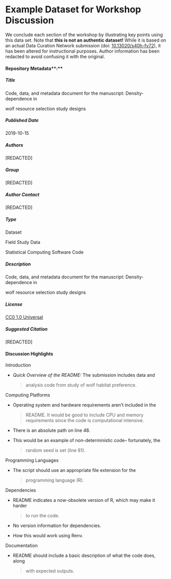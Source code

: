 # Example Dataset for Workshop Discussion

We conclude each section of the workshop by illustrating key points
using this data set. Note that **<span class="mark">this is not an
authentic dataset!</span>** While it is based on an actual Data Curation
Network submission (doi:
[<u>10.13020/s40h-fv72</u>](https://doi.org/10.13020/s40h-fv72)), it has
been altered for instructional purposes. Author information has been
redacted to avoid confusing it with the original.

#### Repository Metadata**:**

##### Title

Code, data, and metadata document for the manuscript: Density-dependence
in

wolf resource selection study designs

##### **Published Date**

2019-10-15

##### **Authors**

\[REDACTED\]

##### **Group**

\[REDACTED\]

##### **Author Contact**

\[REDACTED\]

##### **Type**

Dataset

Field Study Data

Statistical Computing Software Code

##### **Description**

Code, data, and metadata document for the manuscript: Density-dependence
in

wolf resource selection study designs

##### **License**

[<u>CC0 1.0
Universal</u>](http://creativecommons.org/publicdomain/zero/1.0/)

##### **Suggested Citation**

\[REDACTED\]

#### Discussion Highlights

Introduction

- *Quick Overview of the README:* The submission includes data and
  > analysis code from study of wolf habitat preference.

Computing Platforms

- Operating system and hardware requirements aren’t included in the
  > README. It would be good to include CPU and memory requirements
  > since the code is computational intensive.

- There is an absolute path on line 48.

- This would be an example of non-deterministic code– fortunately, the
  > random seed is set (line 81).

Programming Languages

- The script should use an appropriate file extension for the
  > programming language (R).

Dependencies

- README indicates a now-obsolete version of R, which may make it harder
  > to run the code.

- No version information for dependencies.

- How this would work using Renv.

Documentation

- README should include a basic description of what the code does, along
  > with expected outputs.

